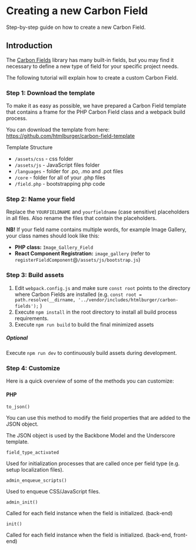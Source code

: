 # Creating a new Carbon Field

Step-by-step guide on how to create a new Carbon Field.

## Introduction

The [Carbon Fields](https://github.com/htmlburger/carbon-fields) library has many built-in fields, but you may find it necessary to define a new type of field for your specific project needs.

The following tutorial will explain how to create a custom Carbon Field.

### Step 1: Download the template

To make it as easy as possible, we have prepared a Carbon Field template that contains a frame for the PHP Carbon Field class and a webpack build process.

You can download the template from here: https://github.com/htmlburger/carbon-field-template

Template Structure

- `/assets/css` - css folder
- `/assets/js` - JavaScript files folder
- `/languages` - folder for .po, .mo and .pot files
- `/core` - folder for all of your .php files
- `/field.php` - bootstrapping php code

### Step 2: Name your field

Replace the `YOURFIELDNAME` and `yourfieldname` (case sensitive) placeholders in all files. Also rename the files that contain the placeholders.

**NB!** If your field name contains multiple words, for example Image Gallery, your class names should look like this:

* **PHP class:** `Image_Gallery_Field`
* **React Component Registration:** `image_gallery` (refer to `registerFieldComponent`@`/assets/js/bootstrap.js`)

### Step 3: Build assets

1. Edit `webpack.config.js` and make sure `const root` points to the directory where Carbon Fields are installed (e.g. `const root = path.resolve(__dirname, '../vendor/includes/htmlburger/carbon-fields');` )
1. Execute `npm install` in the root directory to install all build process requirements.
1. Execute `npm run build` to build the final minimized assets

##### Optional

Execute `npm run dev` to continuously build assets during development.

### Step 4: Customize

Here is a quick overview of some of the methods you can customize:

#### PHP

`to_json()`

You can use this method to modify the field properties that are added to the JSON object.

The JSON object is used by the Backbone Model and the Underscore template.

`field_type_activated`

Used for initialization processes that are called once per field type (e.g. setup localization files).

`admin_enqueue_scripts()`

Used to enqueue CSS/JavaScript files.

`admin_init()`

Called for each field instance when the field is initialized. (back-end)

`init()`

Called for each field instance when the field is initialized. (back-end, front-end)

